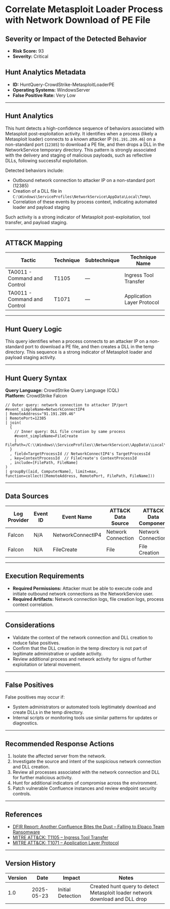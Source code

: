 # Correlate Metasploit Loader Process with Network Download of PE File

## Severity or Impact of the Detected Behavior
- **Risk Score:** 93
- **Severity:** Critical

## Hunt Analytics Metadata

- **ID:** HuntQuery-CrowdStrike-MetasploitLoaderPE
- **Operating Systems:** WindowsServer
- **False Positive Rate:** Very Low

---

## Hunt Analytics

This hunt detects a high-confidence sequence of behaviors associated with Metasploit post-exploitation activity. It identifies when a process (likely a Metasploit loader) connects to a known attacker IP (`91.191.209.46`) on a non-standard port (`12385`) to download a PE file, and then drops a DLL in the NetworkService temporary directory. This pattern is strongly associated with the delivery and staging of malicious payloads, such as reflective DLLs, following successful exploitation.

Detected behaviors include:

- Outbound network connection to attacker IP on a non-standard port (12385)
- Creation of a DLL file in `C:\Windows\ServiceProfiles\NetworkService\AppData\Local\Temp\`
- Correlation of these events by process context, indicating automated loader and payload staging

Such activity is a strong indicator of Metasploit post-exploitation, tool transfer, and payload staging.

---

## ATT&CK Mapping

| Tactic                        | Technique   | Subtechnique | Technique Name                                 |
|------------------------------|-------------|--------------|-----------------------------------------------|
| TA0011 - Command and Control | T1105       | —            | Ingress Tool Transfer                         |
| TA0011 - Command and Control | T1071       | —            | Application Layer Protocol                    |

---

## Hunt Query Logic

This query identifies when a process connects to an attacker IP on a non-standard port to download a PE file, and then creates a DLL in the temp directory. This sequence is a strong indicator of Metasploit loader and payload staging activity.

---

## Hunt Query Syntax

**Query Language:** CrowdStrike Query Language (CQL)  
**Platform:** CrowdStrike Falcon

```fql
// Outer query: network connection to attacker IP/port    
#event_simpleName=NetworkConnectIP4    
| RemoteAddress="91.191.209.46"    
| RemotePort=12385    
| join(    
  {    
    // Inner query: DLL file creation by same process    
    #event_simpleName=FileCreate    
    | FilePath=/C:\\Windows\\ServiceProfiles\\NetworkService\\AppData\\Local\\Temp\\.*\.dll/i    
  }    
  , field=TargetProcessId // NetworkConnectIP4's TargetProcessId    
  , key=ContextProcessId  // FileCreate's ContextProcessId    
  , include=[FilePath, FileName]    
)    
| groupBy([aid, ComputerName], limit=max, function=collect([RemoteAddress, RemotePort, FilePath, FileName]))   
```

---

## Data Sources

| Log Provider | Event ID         | Event Name         | ATT&CK Data Source  | ATT&CK Data Component  |
|--------------|------------------|--------------------|---------------------|------------------------|
| Falcon       | N/A              | NetworkConnectIP4  | Network Connection  | Network Connection     |
| Falcon       | N/A              | FileCreate         | File                | File Creation          |

---

## Execution Requirements

- **Required Permissions:** Attacker must be able to execute code and initiate outbound network connections as the NetworkService user.
- **Required Artifacts:** Network connection logs, file creation logs, process context correlation.

---

## Considerations

- Validate the context of the network connection and DLL creation to reduce false positives.
- Confirm that the DLL creation in the temp directory is not part of legitimate administrative or update activity.
- Review additional process and network activity for signs of further exploitation or lateral movement.

---

## False Positives

False positives may occur if:

- System administrators or automated tools legitimately download and create DLLs in the temp directory.
- Internal scripts or monitoring tools use similar patterns for updates or diagnostics.

---

## Recommended Response Actions

1. Isolate the affected server from the network.
2. Investigate the source and intent of the suspicious network connection and DLL creation.
3. Review all processes associated with the network connection and DLL for further malicious activity.
4. Hunt for additional indicators of compromise across the environment.
5. Patch vulnerable Confluence instances and review endpoint security controls.

---

## References

- [DFIR Report: Another Confluence Bites the Dust – Falling to Elpaco Team Ransomware](https://thedfirreport.com/2025/05/19/another-confluence-bites-the-dust-falling-to-elpaco-team-ransomware/#case-summary)
- [MITRE ATT&CK: T1105 – Ingress Tool Transfer](https://attack.mitre.org/techniques/T1105/)
- [MITRE ATT&CK: T1071 – Application Layer Protocol](https://attack.mitre.org/techniques/T1071/)

---

## Version History

| Version | Date       | Impact            | Notes                                                                                      |
|---------|------------|-------------------|--------------------------------------------------------------------------------------------|
| 1.0     | 2025-05-23 | Initial Detection | Created hunt query to detect Metasploit loader network download and DLL drop |
